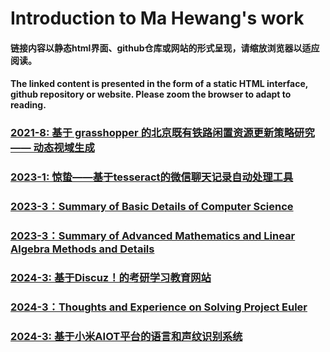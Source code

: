 # Introduction to Ma Hewang's work

#### 链接内容以静态html界面、github仓库或网站的形式呈现，请缩放浏览器以适应阅读。
#### The linked content is presented in the form of a static HTML interface, github repository or website. Please zoom the browser to adapt to reading.

### [2021-8: 基于 grasshopper 的北京既有铁路闲置资源更新策略研究 —— 动态视域生成](http://htmlpreview.github.io/?https://github.com/HewangMa/blog/blob/main/gh-train-view/gh-train-view.html)

### [2023-1: 惊蛰——基于tesseract的微信聊天记录自动处理工具](https://github.com/HewangMa/auto_waken)


### [2023-3：Summary of Basic Details of Computer Science](http://htmlpreview.github.io/?https://github.com/HewangMa/blog/blob/main/Summary-of-basic-details-of-computer-science/index.html)

### [2023-3：Summary of Advanced Mathematics and Linear Algebra Methods and Details](http://htmlpreview.github.io/?https://github.com/HewangMa/blog/blob/main/Summary-of-basic-details-of-computer-science/index.html)
<!-- 待修改连接 -->

### [2024-3: 基于Discuz！的考研学习教育网站](https://www.drtcsol.cn/)

### [2024-3：Thoughts and Experience on Solving Project Euler](http://htmlpreview.github.io/?https://github.com/HewangMa/blog/blob/main/project-euler/Project-Euler.html)

### [2024-3: 基于小米AIOT平台的语言和声纹识别系统]()
<!-- 待修改连接 -->